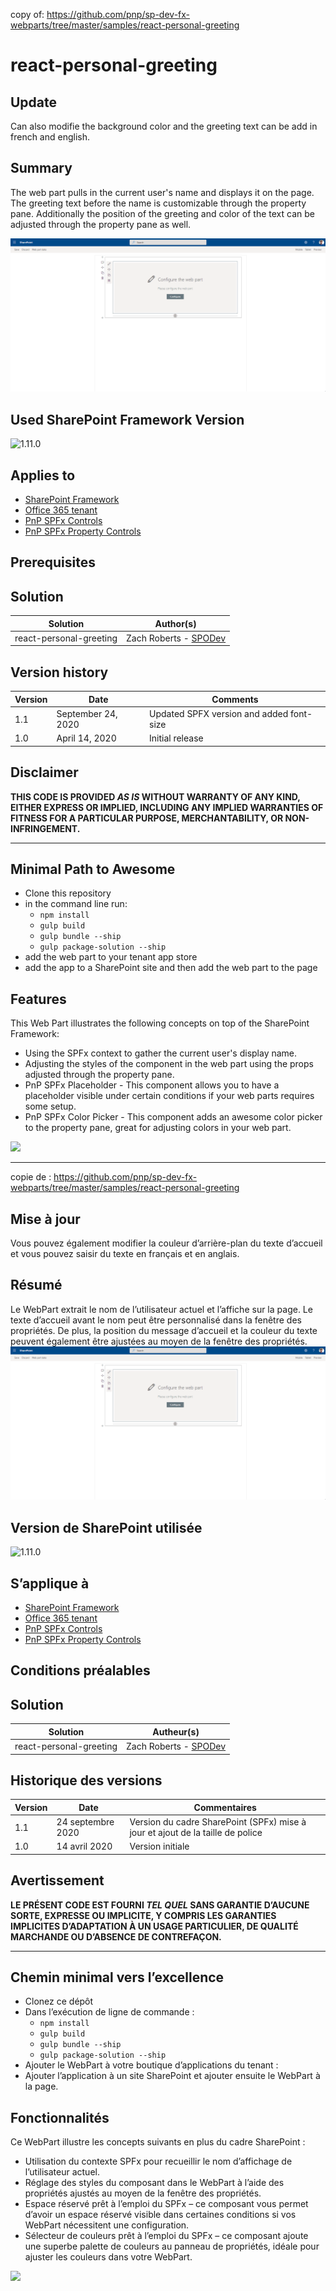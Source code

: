 copy of: https://github.com/pnp/sp-dev-fx-webparts/tree/master/samples/react-personal-greeting
# react-personal-greeting

## Update

Can also modifie the background color and the greeting text can be add in french and english.

## Summary

The web part pulls in the current user's name and displays it on the page. The greeting text before the name is customizable through the property pane. Additionally the position of the greeting and color of the text can be adjusted through the property pane as well.

![picture of the web part in action](assets/react-personal-greeting.gif)

## Used SharePoint Framework Version

![1.11.0](https://img.shields.io/badge/version-1.11.0-green.svg)

## Applies to

* [SharePoint Framework](https://docs.microsoft.com/sharepoint/dev/spfx/sharepoint-framework-overview)
* [Office 365 tenant](https://docs.microsoft.com/sharepoint/dev/spfx/set-up-your-development-environment)
* [PnP SPFx Controls](https://sharepoint.github.io/sp-dev-fx-controls-react)
* [PnP SPFx Property Controls](https://sharepoint.github.io/sp-dev-fx-property-controls)

## Prerequisites


## Solution

Solution|Author(s)
--------|---------
react-personal-greeting|Zach Roberts - [SPODev](https://spodev.com)

## Version history

Version|Date|Comments
-------|----|--------
1.1|September 24, 2020| Updated SPFX version and added font-size
1.0|April 14, 2020|Initial release

## Disclaimer

**THIS CODE IS PROVIDED *AS IS* WITHOUT WARRANTY OF ANY KIND, EITHER EXPRESS OR IMPLIED, INCLUDING ANY IMPLIED WARRANTIES OF FITNESS FOR A PARTICULAR PURPOSE, MERCHANTABILITY, OR NON-INFRINGEMENT.**

---

## Minimal Path to Awesome

* Clone this repository
* in the command line run:
  * `npm install`
  * `gulp build`
  * `gulp bundle --ship`
  * `gulp package-solution --ship`
* add the web part to your tenant app store
* add the app to a SharePoint site and then add the web part to the page


## Features

This Web Part illustrates the following concepts on top of the SharePoint Framework:

* Using the SPFx context to gather the current user's display name.
* Adjusting the styles of the component in the web part using the props adjusted through the property pane.
* PnP SPFx Placeholder - This component allows you to have a placeholder visible under certain conditions if your web parts requires some setup.
* PnP SPFx Color Picker - This component adds an awesome color picker to the property pane, great for adjusting colors in your web part.

<img src="https://telemetry.sharepointpnp.com/sp-dev-fx-webparts/samples/react-personal-greeting" />

---

copie de : https://github.com/pnp/sp-dev-fx-webparts/tree/master/samples/react-personal-greeting

## Mise à jour

Vous pouvez également modifier la couleur d’arrière-plan du texte d’accueil et vous pouvez saisir du texte en français et en anglais.

## Résumé

Le WebPart extrait le nom de l’utilisateur actuel et l’affiche sur la page. Le texte d’accueil avant le nom peut être personnalisé dans la fenêtre des propriétés. De plus, la position du message d’accueil et la couleur du texte peuvent également être ajustées au moyen de la fenêtre des propriétés.
![picture of the web part in action](assets/react-personal-greeting.gif)
 

## Version de SharePoint utilisée

![1.11.0](https://img.shields.io/badge/version-1.11.0-green.svg)

## S’applique à

* [SharePoint Framework](https://docs.microsoft.com/sharepoint/dev/spfx/sharepoint-framework-overview)
* [Office 365 tenant](https://docs.microsoft.com/sharepoint/dev/spfx/set-up-your-development-environment)
* [PnP SPFx Controls](https://sharepoint.github.io/sp-dev-fx-controls-react)
* [PnP SPFx Property Controls](https://sharepoint.github.io/sp-dev-fx-property-controls)

## Conditions préalables


## Solution

Solution|Autheur(s)
--------|---------
react-personal-greeting|Zach Roberts - [SPODev](https://spodev.com)

## Historique des versions

Version|Date|Commentaires
-------|----|--------
1.1|24 septembre 2020| Version du cadre SharePoint (SPFx) mise à jour et ajout de la taille de police
1.0|14 avril 2020|Version initiale

## Avertissement

**LE PRÉSENT CODE EST FOURNI *TEL QUEL* SANS GARANTIE D’AUCUNE SORTE, EXPRESSE OU IMPLICITE, Y COMPRIS LES GARANTIES IMPLICITES D’ADAPTATION À UN USAGE PARTICULIER, DE QUALITÉ MARCHANDE OU D’ABSENCE DE CONTREFAÇON.**

---

## Chemin minimal vers l’excellence

* Clonez ce dépôt
* Dans l’exécution de ligne de commande :
  * `npm install`
  * `gulp build`
  * `gulp bundle --ship`
  * `gulp package-solution --ship`
* Ajouter le WebPart à votre boutique d’applications du tenant :
* Ajouter l’application à un site SharePoint et ajouter ensuite le WebPart à la page.

## Fonctionnalités

Ce WebPart illustre les concepts suivants en plus du cadre SharePoint :

* Utilisation du contexte SPFx pour recueillir le nom d’affichage de l’utilisateur actuel.
* Réglage des styles du composant dans le WebPart à l’aide des propriétés ajustés au moyen de la fenêtre des propriétés.
* Espace réservé prêt à l’emploi du SPFx – ce composant vous permet d’avoir un espace réservé visible dans certaines conditions si vos WebPart nécessitent une configuration.
* Sélecteur de couleurs prêt à l’emploi du SPFx – ce composant ajoute une superbe palette de couleurs au panneau de propriétés, idéale pour ajuster les couleurs dans votre WebPart.
<img src="https://telemetry.sharepointpnp.com/sp-dev-fx-webparts/samples/react-personal-greeting" />
